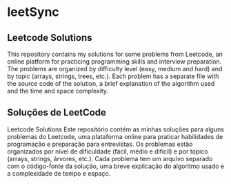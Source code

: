 # leetSync
## Leetcode Solutions
This repository contains my solutions for some problems from Leetcode, an online platform for practicing programming skills and interview preparation. The problems are organized by difficulty level (easy, medium and hard) and by topic (arrays, strings, trees, etc.). Each problem has a separate file with the source code of the solution, a brief explanation of the algorithm used and the time and space complexity.

## Soluções de LeetCode
Leetcode Solutions
Este repositório contém as minhas soluções para alguns problemas do Leetcode, uma plataforma online para praticar habilidades de programação e preparação para entrevistas. Os problemas estão organizados por nível de dificuldade (fácil, médio e difícil) e por tópico (arrays, strings, árvores, etc.). Cada problema tem um arquivo separado com o código-fonte da solução, uma breve explicação do algoritmo usado e a complexidade de tempo e espaço.

